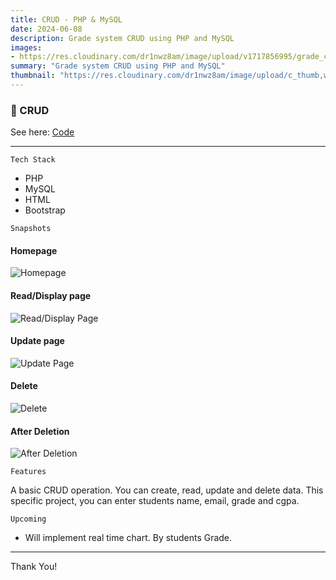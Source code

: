 ```yaml
---
title: CRUD - PHP & MySQL
date: 2024-06-08
description: Grade system CRUD using PHP and MySQL
images: 
- https://res.cloudinary.com/dr1nwz8am/image/upload/v1717856995/grade_crud_using_php_mysql_w70if4.webp
summary: "Grade system CRUD using PHP and MySQL"
thumbnail: "https://res.cloudinary.com/dr1nwz8am/image/upload/c_thumb,w_200,g_face/v1717856995/grade_crud_using_php_mysql_w70if4.webp"
---
```


### 🚀 CRUD

See here: [Code](https://github.com/nazsakib/php-mysql-projects/tree/main/grade-crud)

---

```
Tech Stack
```
- PHP
- MySQL
- HTML
- Bootstrap

```
Snapshots
```
#### Homepage
![Homepage](https://res.cloudinary.com/dr1nwz8am/image/upload/v1717857965/homepage_grade_crud_using_php_mysql_sakibsnaz_bwyo5h.webp)

#### Read/Display page
![Read/Display Page](https://res.cloudinary.com/dr1nwz8am/image/upload/v1717857966/read_page_grade_crud_using_php_mysql_sakibsnaz_ytm9k5.webp)

#### Update page
![Update Page](https://res.cloudinary.com/dr1nwz8am/image/upload/v1717857965/update_page_grade_crud_using_php_mysql_sakibsnaz_jv74nd.webp)

#### Delete
![Delete](https://res.cloudinary.com/dr1nwz8am/image/upload/v1717857965/delete_page_grade_crud_using_php_mysql_sakibsnaz_xi9vny.webp)

#### After Deletion
![After Deletion](https://res.cloudinary.com/dr1nwz8am/image/upload/v1717857965/after_delete_grade_crud_using_php_mysql_sakibsnaz_dmzbop.webp)


```
Features
```
A basic CRUD operation. You can create, read, update and delete data. This specific project, you can enter students name, email, grade and cgpa.

```
Upcoming
```
- Will implement real time chart. By students Grade.

---

Thank You!